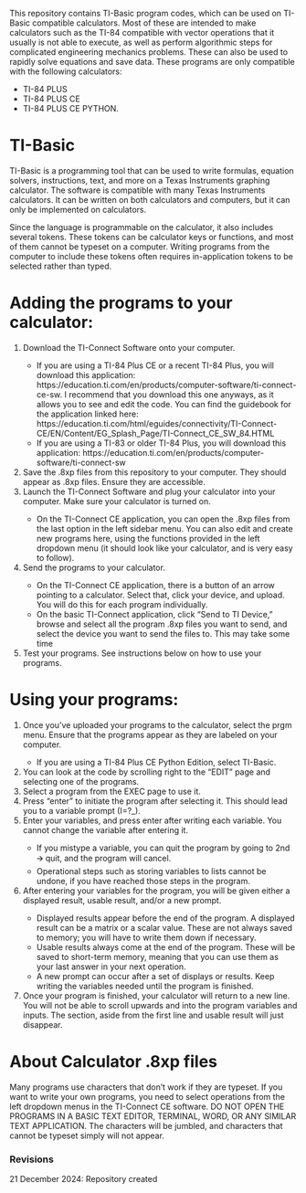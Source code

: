 This repository contains TI-Basic program codes, which can be used on TI-Basic compatible calculators. Most of these are intended to make calculators such as the TI-84 compatible with vector operations that it usually is not able to execute, as well as perform algorithmic steps for complicated engineering mechanics problems. These can also be used to rapidly solve equations and save data. These programs are only compatible with the following calculators: 
<ul>
  <li>TI-84 PLUS</li>
  <li>TI-84 PLUS CE</li>
  <li>TI-84 PLUS CE PYTHON.</li>
</ul>

# TI-Basic
<p>TI-Basic is a programming tool that can be used to write formulas, equation solvers, instructions, text, and more on a Texas Instruments graphing calculator. The software is compatible with many Texas Instruments calculators. It can be written on both calculators and computers, but it can only be implemented on calculators.</p>
<p>Since the language is programmable on the calculator, it also includes several tokens. These tokens can be calculator keys or functions, and most of them cannot be typeset on a computer. Writing programs from the computer to include these tokens often requires in-application tokens to be selected rather than typed. </p>
  
# Adding the programs to your calculator:
<ol>
  <li>Download the TI-Connect Software onto your computer.</li>
    <ul>
      <li>If you are using a TI-84 Plus CE or a recent TI-84 Plus, you will download this application: <link> https://education.ti.com/en/products/computer-software/ti-connect-ce-sw. I recommend that you download this one anyways, as it allows you to see and edit the code. You can find the guidebook for the application linked here: <link> https://education.ti.com/html/eguides/connectivity/TI-Connect-CE/EN/Content/EG_Splash_Page/TI-Connect_CE_SW_84.HTML</li>
      <li>If you are using a TI-83 or older TI-84 Plus, you will download this application: <link> https://education.ti.com/en/products/computer-software/ti-connect-sw </li>
    </ul>
  <li>Save the .8xp files from this repository to your computer. They should appear as .8xp files. Ensure they are accessible.</li>
  <li>Launch the TI-Connect Software and plug your calculator into your computer. Make sure your calculator is turned on.</li>
    <ul><li>On the TI-Connect CE application, you can open the .8xp files from the last option in the left sidebar menu. You can also edit and create new programs here, using the functions provided in the left dropdown menu (it should look like your calculator, and is very easy to follow).</li></ul>
  <li>Send the programs to your calculator.</li>
    <uL>
      <li>On the TI-Connect CE application, there is a button of an arrow pointing to a calculator. Select that, click your device, and upload. You will do this for each program individually. </li>
      <li>On the basic TI-Connect application, click “Send to TI Device,” browse and select all the program .8xp files you want to send, and select the device you want to send the files to. This may take some time</li>
    </uL>
  <li>Test your programs. See instructions below on how to use your programs.</li>
</ol>

# Using your programs:
<ol>
  <li>Once you’ve uploaded your programs to the calculator, select the prgm menu. Ensure that the programs appear as they are labeled on your computer.</li>
    <ul><li>If you are using a TI-84 Plus CE Python Edition, select TI-Basic.</li></ul>
  <li>You can look at the code by scrolling right to the “EDIT” page and selecting one of the programs.</li>
  <li>Select a program from the EXEC page to use it.</li>
  <li>Press “enter” to initiate the program after selecting it. This should lead you to a variable prompt (I=?_).</li>
  <li>Enter your variables, and press enter after writing each variable. You cannot change the variable after entering it.</li>
  <ul>
    <li>If you mistype a variable, you can quit the program by going to 2nd 🡪 quit, and the program will cancel.</li>
    <li>Operational steps such as storing variables to lists cannot be undone, if you have reached those steps in the program.</li>
  </ul>
  <li>After entering your variables for the program, you will be given either a displayed result, usable result, and/or a new prompt.</li>
  <ul>
    <li>Displayed results appear before the end of the program. A displayed result can be a matrix or a scalar value. These are not always saved to memory; you will have to write them down if necessary.</li>
    <li>Usable results always come at the end of the program. These will be saved to short-term memory, meaning that you can use them as your last answer in your next operation.</li>
    <li>A new prompt can occur after a set of displays or results. Keep writing the variables needed until the program is finished.</li>
  </ul>
  <li>Once your program is finished, your calculator will return to a new line. You will not be able to scroll upwards and into the program variables and inputs. The section, aside from the first line and usable result will just disappear. </li>
</ol>

# About Calculator .8xp files
Many programs use characters that don’t work if they are typeset. If you want to write your own programs, you need to select operations from the left dropdown menus in the TI-Connect CE software. DO NOT OPEN THE PROGRAMS IN A BASIC TEXT EDITOR, TERMINAL, WORD, OR ANY SIMILAR TEXT APPLICATION. The characters will be jumbled, and characters that cannot be typeset simply will not appear.
### Revisions
<p>21 December 2024: Repository created</p>
